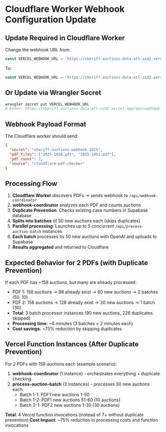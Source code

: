 # Cloudflare Worker Webhook Configuration Update

## Update Required in Cloudflare Worker

Change the webhook URL from:
```javascript
const VERCEL_WEBHOOK_URL = 'https://sheriff-auctions-data-etl-zzd2.vercel.app/api/webhook-process';
```

To:
```javascript
const VERCEL_WEBHOOK_URL = 'https://sheriff-auctions-data-etl-zzd2.vercel.app/api/webhook-coordinator';
```

## Or Update via Wrangler Secret

```bash
wrangler secret put VERCEL_WEBHOOK_URL
# Enter: https://sheriff-auctions-data-etl-zzd2.vercel.app/api/webhook-coordinator
```

## Webhook Payload Format

The Cloudflare worker should send:
```json
{
  "secret": "sheriff-auctions-webhook-2025",
  "pdf_files": ["2025-1050.pdf", "2025-1051.pdf"],
  "pdf_count": 2,
  "source": "cloudflare-pdf-checker"
}
```

## Processing Flow

1. **Cloudflare Worker** discovers PDFs → sends webhook to `/api/webhook-coordinator`
2. **webhook-coordinator** analyzes each PDF and counts auctions
3. **Duplicate Prevention**: Checks existing case numbers in Supabase database
4. **Splits into batches** of 50 new auctions each (skips duplicates)
5. **Parallel processing**: Launches up to 5 concurrent `/api/process-auction-batch` instances
6. **Each batch** processes its 50 new auctions with OpenAI and uploads to Supabase
7. **Results aggregated** and returned to Cloudflare

## Expected Behavior for 2 PDFs (with Duplicate Prevention)

If each PDF has ~158 auctions, but many are already processed:
- PDF 1: 158 auctions → 98 already exist → 60 new auctions → 2 batches (50, 10)
- PDF 2: 158 auctions → 128 already exist → 30 new auctions → 1 batch (30)
- **Total**: 3 batch processor instances (90 new auctions, 226 duplicates skipped)
- **Processing time**: ~6 minutes (3 batches × 2 minutes each)
- **Cost savings**: ~75% reduction by skipping duplicates

## Vercel Function Instances (After Duplicate Prevention)

For 2 PDFs with 158 auctions each (example scenario):
1. **webhook-coordinator** (1 instance) - orchestrates everything + duplicate checking
2. **process-auction-batch** (3 instances) - processes 50 new auctions each
   - Batch 1-1: PDF1 new auctions 1-50
   - Batch 1-2: PDF1 new auctions 51-60 (10 auctions)
   - Batch 2-1: PDF2 new auctions 1-30 (30 auctions)

**Total**: 4 Vercel function invocations (instead of 7+ without duplicate prevention)
**Cost Impact**: ~75% reduction in processing costs and function invocations